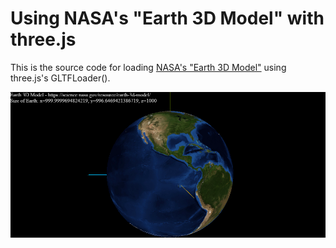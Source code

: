 # Using NASA's "Earth 3D Model" with three.js

This is the source code for loading [NASA's "Earth 3D Model"](https://science.nasa.gov/resource/earth-3d-model/) using three.js's GLTFLoader().

![Earth 3D Model](earth_3d_model.png "Earth 3D Model")